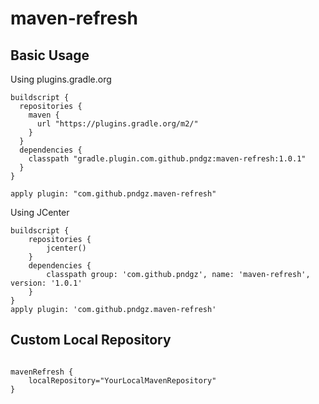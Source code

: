 # maven-refresh

## Basic Usage

Using plugins.gradle.org

```
buildscript {
  repositories {
    maven {
      url "https://plugins.gradle.org/m2/"
    }
  }
  dependencies {
    classpath "gradle.plugin.com.github.pndgz:maven-refresh:1.0.1"
  }
}

apply plugin: "com.github.pndgz.maven-refresh"
```

Using JCenter

```
buildscript {
    repositories {
        jcenter()
    }
    dependencies {
        classpath group: 'com.github.pndgz', name: 'maven-refresh', version: '1.0.1'
    }
}
apply plugin: 'com.github.pndgz.maven-refresh'

```

## Custom Local Repository
```

mavenRefresh {
    localRepository="YourLocalMavenRepository"
}

```